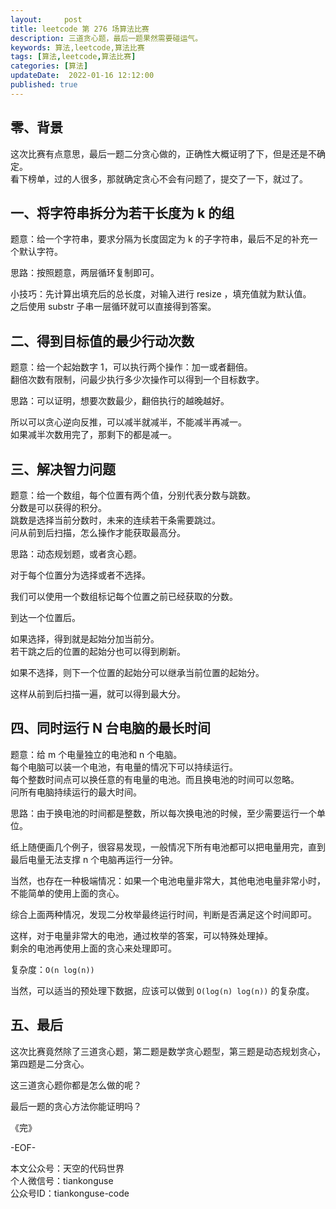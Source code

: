 ```yaml
---   
layout:     post  
title: leetcode 第 276 场算法比赛  
description: 三道贪心题，最后一题果然需要碰运气。       
keywords: 算法,leetcode,算法比赛  
tags: [算法,leetcode,算法比赛]    
categories: [算法]  
updateDate:  2022-01-16 12:12:00  
published: true  
---  
```



## 零、背景  


这次比赛有点意思，最后一题二分贪心做的，正确性大概证明了下，但是还是不确定。  
看下榜单，过的人很多，那就确定贪心不会有问题了，提交了一下，就过了。  


## 一、将字符串拆分为若干长度为 k 的组  


题意：给一个字符串，要求分隔为长度固定为 k 的子字符串，最后不足的补充一个默认字符。  


思路：按照题意，两层循环复制即可。  


小技巧：先计算出填充后的总长度，对输入进行 resize ，填充值就为默认值。  
之后使用 substr 子串一层循环就可以直接得到答案。  


## 二、得到目标值的最少行动次数  


题意：给一个起始数字 1，可以执行两个操作：加一或者翻倍。  
翻倍次数有限制，问最少执行多少次操作可以得到一个目标数字。  


思路：可以证明，想要次数最少，翻倍执行的越晚越好。  


所以可以贪心逆向反推，可以减半就减半，不能减半再减一。  
如果减半次数用完了，那剩下的都是减一。  


## 三、解决智力问题  


题意：给一个数组，每个位置有两个值，分别代表分数与跳数。  
分数是可以获得的积分。  
跳数是选择当前分数时，未来的连续若干条需要跳过。  
问从前到后扫描，怎么操作才能获取最高分。  


思路：动态规划题，或者贪心题。  


对于每个位置分为选择或者不选择。  


我们可以使用一个数组标记每个位置之前已经获取的分数。  


到达一个位置后。  


如果选择，得到就是起始分加当前分。  
若干跳之后的位置的起始分也可以得到刷新。  


如果不选择，则下一个位置的起始分可以继承当前位置的起始分。  


这样从前到后扫描一遍，就可以得到最大分。  



## 四、同时运行 N 台电脑的最长时间  


题意：给 m 个电量独立的电池和 n 个电脑。  
每个电脑可以装一个电池，有电量的情况下可以持续运行。  
每个整数时间点可以换任意的有电量的电池。而且换电池的时间可以忽略。  
问所有电脑持续运行的最大时间。  


思路：由于换电池的时间都是整数，所以每次换电池的时候，至少需要运行一个单位。    


纸上随便画几个例子，很容易发现，一般情况下所有电池都可以把电量用完，直到最后电量无法支撑 n 个电脑再运行一分钟。  


当然，也存在一种极端情况：如果一个电池电量非常大，其他电池电量非常小时，不能简单的使用上面的贪心。  



综合上面两种情况，发现二分枚举最终运行时间，判断是否满足这个时间即可。  


这样，对于电量非常大的电池，通过枚举的答案，可以特殊处理掉。  
剩余的电池再使用上面的贪心来处理即可。  


复杂度：`O(n log(n))`  


当然，可以适当的预处理下数据，应该可以做到 `O(log(n) log(n))` 的复杂度。  


## 五、最后


这次比赛竟然除了三道贪心题，第二题是数学贪心题型，第三题是动态规划贪心，第四题是二分贪心。  


这三道贪心题你都是怎么做的呢？  


最后一题的贪心方法你能证明吗？  



《完》  


-EOF-  



本文公众号：天空的代码世界  
个人微信号：tiankonguse  
公众号ID：tiankonguse-code  
  

